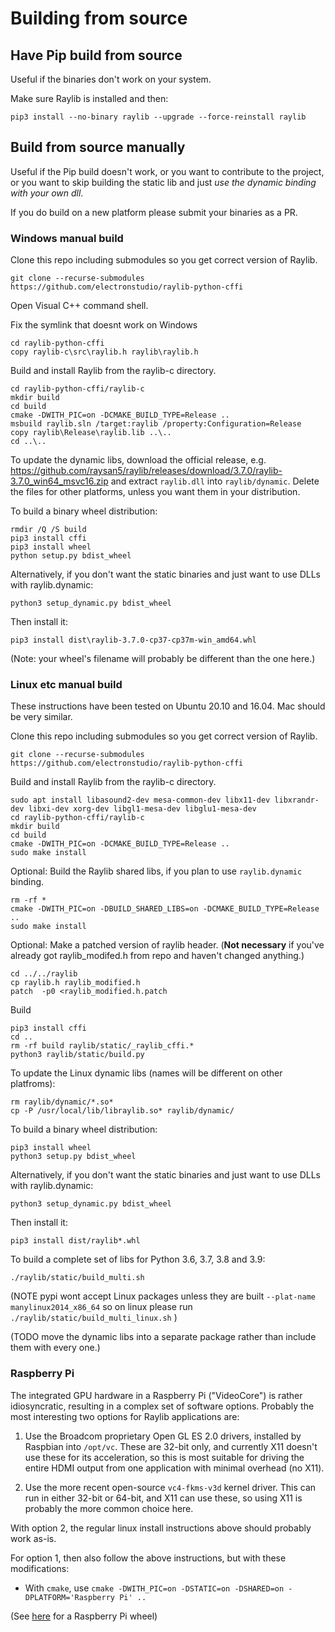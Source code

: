 # Building from source

## Have Pip build from source

Useful if the binaries don't work on your system.

Make sure Raylib is installed and then:

    pip3 install --no-binary raylib --upgrade --force-reinstall raylib

## Build from source manually

Useful if the Pip build doesn't work, or you want to contribute to the project, or you want to skip building the
static lib and just *use the dynamic binding with your own dll*.

If you do build on a new platform please
submit your binaries as a PR.



### Windows manual build

Clone this repo including submodules so you get correct version of Raylib.

    git clone --recurse-submodules https://github.com/electronstudio/raylib-python-cffi

Open Visual C++ command shell.

Fix the symlink that doesnt work on Windows

    cd raylib-python-cffi
    copy raylib-c\src\raylib.h raylib\raylib.h

Build and install Raylib from the raylib-c directory.

    cd raylib-python-cffi/raylib-c
    mkdir build
    cd build
    cmake -DWITH_PIC=on -DCMAKE_BUILD_TYPE=Release ..
    msbuild raylib.sln /target:raylib /property:Configuration=Release
    copy raylib\Release\raylib.lib ..\..
    cd ..\..

To update the dynamic libs, download the official release, e.g. https://github.com/raysan5/raylib/releases/download/3.7.0/raylib-3.7.0_win64_msvc16.zip and extract `raylib.dll`
into `raylib/dynamic`.  Delete the files for other platforms, unless you want them in your distribution.

To build a binary wheel distribution:

    rmdir /Q /S build
    pip3 install cffi
    pip3 install wheel
    python setup.py bdist_wheel

Alternatively, if you don't want the static binaries and just want to use DLLs with raylib.dynamic:

    python3 setup_dynamic.py bdist_wheel

Then install it:

    pip3 install dist\raylib-3.7.0-cp37-cp37m-win_amd64.whl

(Note: your wheel's filename will probably be different than the one here.)

### Linux etc manual build

These instructions have been tested on Ubuntu 20.10 and 16.04.  Mac should be very similar.

Clone this repo including submodules so you get correct version of Raylib.

    git clone --recurse-submodules https://github.com/electronstudio/raylib-python-cffi

Build and install Raylib from the raylib-c directory.

    sudo apt install libasound2-dev mesa-common-dev libx11-dev libxrandr-dev libxi-dev xorg-dev libgl1-mesa-dev libglu1-mesa-dev
    cd raylib-python-cffi/raylib-c
    mkdir build
    cd build
    cmake -DWITH_PIC=on -DCMAKE_BUILD_TYPE=Release ..
    sudo make install

Optional: Build the Raylib shared libs, if you plan to use `raylib.dynamic` binding.

    rm -rf *
    cmake -DWITH_PIC=on -DBUILD_SHARED_LIBS=on -DCMAKE_BUILD_TYPE=Release ..
    sudo make install

Optional: Make a patched version of raylib header.  (**Not necessary** if you've already got 
raylib_modifed.h from repo and haven't changed anything.)

    cd ../../raylib
    cp raylib.h raylib_modified.h
    patch  -p0 <raylib_modified.h.patch


Build

    pip3 install cffi
    cd ..
    rm -rf build raylib/static/_raylib_cffi.*
    python3 raylib/static/build.py


To update the Linux dynamic libs (names will be different on other platfroms):

    rm raylib/dynamic/*.so*
    cp -P /usr/local/lib/libraylib.so* raylib/dynamic/

To build a binary wheel distribution:

    pip3 install wheel
    python3 setup.py bdist_wheel

Alternatively, if you don't want the static binaries and just want to use DLLs with raylib.dynamic:

    python3 setup_dynamic.py bdist_wheel

Then install it:

    pip3 install dist/raylib*.whl

To build a complete set of libs for Python 3.6, 3.7, 3.8 and 3.9:

    ./raylib/static/build_multi.sh

(NOTE pypi wont accept Linux packages unless they are built `--plat-name manylinux2014_x86_64` so on linux
please run `./raylib/static/build_multi_linux.sh` )

(TODO move the dynamic libs into a separate package rather than include them with every one.)

### Raspberry Pi

The integrated GPU hardware in a Raspberry Pi ("VideoCore") is rather
idiosyncratic, resulting in a complex set of software options. Probably the
most interesting two options for Raylib applications are:

1. Use the Broadcom proprietary Open GL ES 2.0 drivers, installed by Raspbian
   into `/opt/vc`. These are 32-bit only, and currently X11 doesn't use these
   for its acceleration, so this is most suitable for driving the entire HDMI
   output from one application with minimal overhead (no X11).

2. Use the more recent open-source `vc4-fkms-v3d` kernel driver. This can run
   in either 32-bit or 64-bit, and X11 can use these, so using X11 is probably
   the more common choice here.

With option 2, the regular linux install instructions above should probably
work as-is.

For option 1, then also follow the above instructions, but with these
modifications:

- With `cmake`, use `cmake -DWITH_PIC=on -DSTATIC=on -DSHARED=on -DPLATFORM='Raspberry Pi' ..`

(See [here](https://github.com/electronstudio/raylib-python-cffi/issues/31#issuecomment-862078330) for a Raspberry Pi wheel)